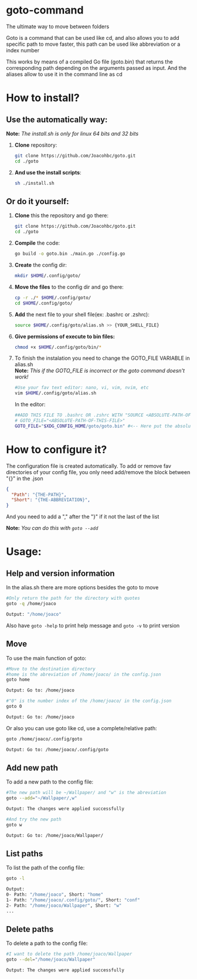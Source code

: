 # goto-command
 The ultimate way to move between folders

Goto is a command that can be used like cd, and also allows you to add specific path to move faster, this path can be used like abbreviation or a index number

This works by means of a compiled Go file (goto.bin) that returns the corresponding path depending on the arguments passed as input. And the aliases allow to use it in the command line as cd
# How to install?

## Use the automatically way:

**Note:** *The install.sh is only for linux 64 bits and 32 bits*

1. **Clone** repository: <br /> 
    ```bash 
    git clone https://github.com/Joacohbc/goto.git
    cd ./goto
    ``` 
2. **And use the install scripts**: <br />
    ```bash 
    sh ./install.sh
    ```
## Or do it yourself:

1. **Clone** this the repository and go there: <br />
    ```bash
    git clone https://github.com/Joacohbc/goto.git
    cd ./goto
    ```
2. **Compile** the code: <br />
    ```bash
    go build -o goto.bin ./main.go ./config.go 
    ```
3. **Create** the config dir: <br />
    ```bash
    mkdir $HOME/.config/goto/
    ```
4. **Move the files** to the config dir and go there: <br />
    ```bash
    cp -r ./* $HOME/.config/goto/
    cd $HOME/.config/goto/
    ```
5. **Add** the next file to your shell file(ex: .bashrc or .zshrc): <br />
    ```bash
    source $HOME/.config/goto/alias.sh >> {YOUR_SHELL_FILE} 
    ```
6. **Give permissions of execute to bin files:**
    ```bash
    chmod +x $HOME/.config/goto/bin/*
    ```
7. To finish the instalation you need to change the GOTO_FILE VARIABLE in alias.sh <br />
    **Note:** *This if the GOTO_FILE is incorrect or the goto command doesn't work!*
    ```bash
    #Use your fav text editor: nano, vi, vim, nvim, etc
    vim $HOME/.config/goto/alias.sh
    ```
    In the editor:
    ```bash
    ##ADD THIS FILE TO .bashrc OR .zshrc WITH "SOURCE <ABSOLUTE-PATH-OF-THIS-FILE>"   
    # GOTO_FILE="<ABSOLUTE-PATH-OF-THIS-FILE>"
    GOTO_FILE="$XDG_CONFIG_HOME/goto/goto.bin" #<-- Here put the absolute path of the goto.bin ($HOME/.config/goto/goto.bin)
    ```


# How to configure it?

The configuration file is created automatically. To add or remove fav directories
of your config file, you only need add/remove the block between "{}" in the .json

```json
{
  "Path": "{THE-PATH}", 
  "Short": "{THE-ABBREVIATION}", 
} 
```
And you need to add a "," after the "}" if it not the last of the list

**Note:** *You can do this with ```goto --add```*

# Usage:

## Help and version information
In the alias.sh there are more options besides the goto to move
```bash
#Only return the path for the directory with quotes
goto -q /home/joaco

Output: "/home/joaco"
```

Also have ```goto -help``` to print help message and ```goto -v``` to print version   

## Move
To use the main function of goto:
```bash  
#Move to the destination directory
#home is the abreviation of /home/joaco/ in the config.json
goto home

Output: Go to: /home/joaco

#"0" is the number index of the /home/joaco/ in the config.json
goto 0

Output: Go to: /home/joaco
```

Or also you can use goto like cd, use a complete/relative path:
```bash  
goto /home/joaco/.config/goto

Output: Go to: /home/joaco/.config/goto
```

## Add new path
To add a new path to the config file:
```bash
#The new path will be ~/Wallpaper/ and "w" is the abreviation 
goto --add="~/Wallpaper/,w" 

Output: The changes were applied successfully

#And try the new path 
goto w

Output: Go to: /home/joaco/Wallpaper/
```

## List paths
To list the path of the config file:
```bash
goto -l 

Output: 
0- Path: "/home/joaco", Short: "home"
1- Path: "/home/joaco/.config/goto/", Short: "conf"
2- Path: "/home/joaco/Wallpaper", Short: "w"
...
```

## Delete paths
To delete a path to the config file:
```bash
#I want to delete the path /home/joaco/Wallpaper
goto --del="/home/joaco/Wallpaper"  

Output: The changes were applied successfully
```